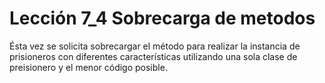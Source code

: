 # Lección 7_4 Sobrecarga de metodos

Ésta vez se solicita sobrecargar el método para realizar la instancia de prisioneros con diferentes características utilizando una sola clase de preisionero y el menor código posible.

